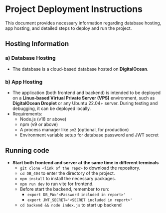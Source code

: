 # Project Deployment Instructions

This document provides necessary information regarding database hosting, app hosting, and detailed steps to deploy and run the project.



## Hosting Information

### a) Database Hosting

- The database is a cloud-based database hosted on **DigitalOcean**.

### b) App Hosting

- The application (both frontend and backend) is intended to be deployed on a **Linux-based Virtual Private Server (VPS)** environment, such as **DigitalOcean Droplet** or any Ubuntu 22.04+ server. During testing and debugging, it can be deployed locally.
- Requirements:
    - Node.js (v18 or above)
    - npm (v9 or above)
    - A process manager like `pm2` (optional, for production)
    - Environment variable setup for database password and JWT secret

## Running code

- **Start both frontend and server at the same time in different terminals**
    - ```git clone <link of the repo>``` to download the repository.
    - ```cd DB_404``` to enter the directory of the project.
    - ```npm install``` to install the necessary packages.
    - ```npm run dev``` to run vite for frontend.
    - Before start the backend, remember to run:
        - ```export DB_PW='<Password included in report>'```
        - ```export JWT_SECRET='<SECRET included in report>'```
    - ```cd backend && node index.js``` to start up backend
